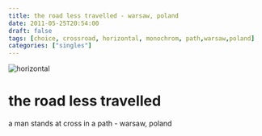 ```yaml
---
title: the road less travelled - warsaw, poland
date: 2011-05-25T20:54:00
draft: false
tags: [choice, crossroad, horizontal, monochrom, path,warsaw,poland]
categories: ["singles"]
---
```

![horizontal](/p/sbr-20110525-14425051123.jpg)
<!--more-->
# the road less travelled
a man stands at cross in a path - warsaw, poland

